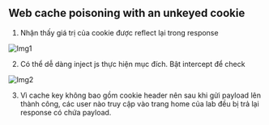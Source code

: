 ## Web cache poisoning with an unkeyed cookie

1. Nhận thấy giá trị của cookie được reflect lại trong response 

![Img1](\asset/../img/detect.png)

2. Có thể dễ dàng inject js thực hiện mục đích. Bật intercept để check 

![Img2](\asset/../img/result.png)

3. Vì cache key không bao gồm cookie header nên sau khi gửi payload lên thành công, các user nào truy cập vào trang home của lab đều bị trả lại response có chứa payload.